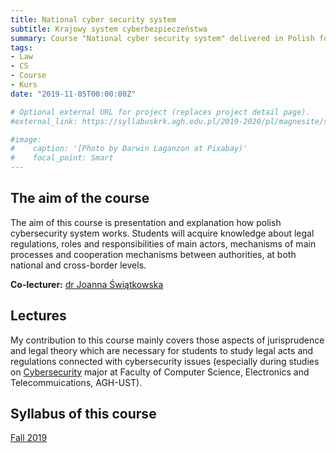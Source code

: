 ```yaml
---
title: National cyber security system
subtitle: Krajowy system cyberbezpieczeństwa
summary: Course "National cyber security system" delivered in Polish for Cybersecurity major at Faculty of Computer Science, Electronics and Telecommunications, AGH-UST.
tags:
- Law
- CS
- Course
- Kurs
date: "2019-11-05T00:00:00Z"

# Optional external URL for project (replaces project detail page).
#external_link: https://syllabuskrk.agh.edu.pl/2019-2020/pl/magnesite/study_plans/stacjonarne-cyberbezpieczenstwo--2/module/icbz-1-107-s-zimowy-krajowy-system-cyberbezpieczenstwa

#image:
#    caption: '[Photo by Darwin Laganzon at Pixabay)'
#    focal_point: Smart
---
```


## The aim of the course

The aim of this course is presentation and explanation how polish cybersecurity system works. Students will acquire knowledge about legal regulations, roles and responsibilities of main actors, mechanisms of main processes and cooperation mechanisms between authorities, at both national and cross-border levels. 

**Co-lecturer:** [dr Joanna Świątkowska](https://joannaswiatkowska.wordpress.com/)

## Lectures

My contribution to this course mainly covers those aspects of jurisprudence and legal theory which are necessary for students to study legal acts and regulations connected with cybersecurity issues (especially during studies on [Cybersecurity](https://www.syllabus.agh.edu.pl/2019-2020/pl/magnesite/study_plans/stacjonarne-cyberbezpieczenstwo--2) major at Faculty of Computer Science, Electronics and Telecommuications, AGH-UST).   

## Syllabus of this course

[Fall 2019](https://www.syllabus.agh.edu.pl/2019-2020/pl/magnesite/study_plans/stacjonarne-cyberbezpieczenstwo--2/module/icbz-1-107-s-zimowy-krajowy-system-cyberbezpieczenstwa)